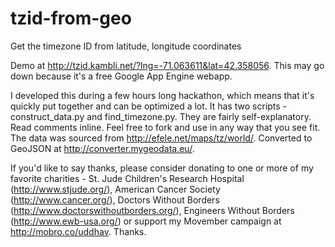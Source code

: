 tzid-from-geo
=============

Get the timezone ID from latitude, longitude coordinates

Demo at http://tzid.kambli.net/?lng=-71.063611&lat=42.358056. This may go down because it's a free Google App Engine webapp.

I developed this during a few hours long hackathon, which means that it's quickly put together and can be optimized a lot. It has two scripts - construct_data.py and find_timezone.py. They are fairly self-explanatory. Read comments inline. Feel free to fork and use in any way that you see fit. The data was sourced from http://efele.net/maps/tz/world/. Converted to GeoJSON at http://converter.mygeodata.eu/. 

If you'd like to say thanks, please consider donating to one or more of my favorite charities - St. Jude Children's Research Hospital (http://www.stjude.org/), American Cancer Society (http://www.cancer.org/), Doctors Without Borders (http://www.doctorswithoutborders.org/), Engineers Without Borders (http://www.ewb-usa.org/) or support my Movember campaign at http://mobro.co/uddhav. Thanks.